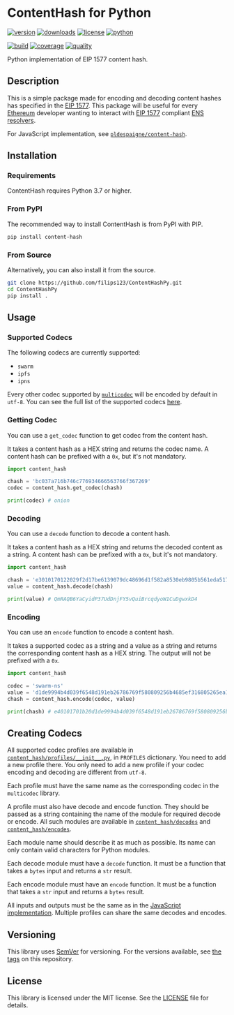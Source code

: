 ContentHash for Python
======================

[![version][icon-version]][link-pypi]
[![downloads][icon-downloads]][link-pypi]
[![license][icon-license]][link-license]
[![python][icon-python]][link-python]

[![build][icon-build]][link-build]
[![coverage][icon-coverage]][link-coverage]
[![quality][icon-quality]][link-quality]

Python implementation of EIP 1577 content hash.

## Description

This is a simple package made for encoding and decoding content hashes has specified in the [EIP 1577][link-eip-1577].
This package will be useful for every [Ethereum][link-ethereum] developer wanting to interact with [EIP 1577][link-eip-1577] compliant [ENS resolvers][link-resolvers].

For JavaScript implementation, see [`pldespaigne/content-hash`][link-javascript-implementation].

## Installation

### Requirements

ContentHash requires Python 3.7 or higher.

### From PyPI

The recommended way to install ContentHash is from PyPI with PIP.

```bash
pip install content-hash
```

### From Source

Alternatively, you can also install it from the source.

```bash
git clone https://github.com/filips123/ContentHashPy.git
cd ContentHashPy
pip install .
```

## Usage

### Supported Codecs

The following codecs are currently supported:

- `swarm`
- `ipfs`
- `ipns`

Every other codec supported by [`multicodec`][link-multicodec] will be encoded by default in `utf-8`. You can see the full list of the supported codecs [here][link-supported-codecs].

### Getting Codec

You can use a `get_codec` function to get codec from the content hash.

It takes a content hash as a HEX string and returns the codec name. A content hash can be prefixed with a `0x`, but it's not mandatory.

```py
import content_hash

chash = 'bc037a716b746c776934666563766f367269'
codec = content_hash.get_codec(chash)

print(codec) # onion
```

### Decoding

You can use a `decode` function to decode a content hash.

It takes a content hash as a HEX string and returns the decoded content as a string. A content hash can be prefixed with a `0x`, but it's not mandatory.

```py
import content_hash

chash = 'e3010170122029f2d17be6139079dc48696d1f582a8530eb9805b561eda517e22a892c7e3f1f'
value = content_hash.decode(chash)

print(value) # QmRAQB6YaCyidP37UdDnjFY5vQuiBrcqdyoW1CuDgwxkD4
```

### Encoding

You can use an `encode` function to encode a content hash.

It takes a supported codec as a string and a value as a string and returns the corresponding content hash as a HEX string. The output will not be prefixed with a `0x`.

```py
import content_hash

codec = 'swarm-ns'
value = 'd1de9994b4d039f6548d191eb26786769f580809256b4685ef316805265ea162'
chash = content_hash.encode(codec, value)

print(chash) # e40101701b20d1de9994b4d039f6548d191eb26786769f580809256b4685ef316805265ea162
```

## Creating Codecs

All supported codec profiles are available in [`content_hash/profiles/__init__.py`][link-profiles-file], in `PROFILES` dictionary. You need to add a new profile there. You only need to add a new profile if your codec encoding and decoding are different from `utf-8`.

Each profile must have the same name as the corresponding codec in the `multicodec` library.

A profile must also have decode and encode function. They should be passed as a string containing the name of the module for required decode or encode. All such modules are available in [`content_hash/decodes`][link-decodes-directory] and [`content_hash/encodes`][link-encodes-directory].

Each module name should describe it as much as possible. Its name can only contain valid characters for Python modules.

Each decode module must have a `decode` function. It must be a function that takes a `bytes` input and returns a `str` result.

Each encode module must have an `encode` function. It must be a function that takes a `str` input and returns a `bytes` result.

All inputs and outputs must be the same as in the [JavaScript implementation][link-javascript-implementation]. Multiple profiles can share the same decodes and encodes.

## Versioning

This library uses [SemVer][link-semver] for versioning. For the versions available, see [the tags][link-tags] on this repository.

## License

This library is licensed under the MIT license. See the [LICENSE][link-license-file] file for details.

[icon-version]: https://img.shields.io/pypi/v/content-hash.svg?style=flat-square&label=version
[icon-downloads]: https://img.shields.io/pypi/dm/content-hash.svg?style=flat-square&label=downloads
[icon-license]: https://img.shields.io/pypi/l/content-hash.svg?style=flat-square&label=license
[icon-python]: https://img.shields.io/pypi/pyversions/content-hash?style=flat-square&label=python

[icon-build]: https://img.shields.io/github/actions/workflow/status/filips123/ContentHashPy/main.yml?style=flat-square&label=build
[icon-coverage]: https://img.shields.io/scrutinizer/coverage/g/filips123/ContentHashPy.svg?style=flat-square&label=coverage
[icon-quality]: https://img.shields.io/scrutinizer/g/filips123/ContentHashPy.svg?style=flat-square&label=quality

[link-pypi]: https://pypi.org/project/content-hash/
[link-license]: https://choosealicense.com/licenses/mit/
[link-python]: https://python.org/
[link-build]: https://github.com/filips123/ContentHashPy/actions
[link-coverage]: https://scrutinizer-ci.com/g/filips123/ContentHashPy/code-structure/
[link-quality]: https://scrutinizer-ci.com/g/filips123/ContentHashPy/
[link-semver]: https://semver.org/

[link-eip-1577]: https://github.com/ethereum/ercs/blob/master/ERCS/erc-1577.md
[link-ethereum]: https://www.ethereum.org/
[link-resolvers]: http://docs.ens.domains/en/latest/introduction.html
[link-multicodec]: https://github.com/multiformats/multicodec/
[link-supported-codecs]: https://github.com/multiformats/multicodec/blob/master/table.csv

[link-tags]: https://github.com/filips123/ContentHashPy/tags/
[link-license-file]: https://github.com/filips123/ContentHashPy/blob/master/LICENSE
[link-profiles-file]: https://github.com/filips123/ContentHashPy/blob/master/content_hash/profiles/__init__.py
[link-decodes-directory]: https://github.com/filips123/ContentHashPy/tree/master/content_hash/decodes/
[link-encodes-directory]: https://github.com/filips123/ContentHashPy/tree/master/content_hash/encodes/

[link-javascript-implementation]: https://github.com/pldespaigne/content-hash/
